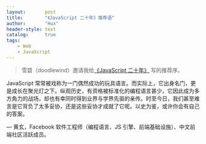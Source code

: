 ```yaml
---
layout:       post
title:        "《JavaScript 二十年》推荐语"
author:       "Hux"
header-style: text
catalog:      true
tags:
    - Web
    - JavaScript
---
```


> 雪碧（doodlewind）邀请我给[《JavaScript 二十年》](https://zhuanlan.zhihu.com/p/373065151) 写的推荐序。

JavaScript
常常被戏称为一门偶然成功的玩具语言。而实际上，它出身名门，更是成长在聚光灯之下。纵观历史，有资格被标准化的编程语言甚少，它因此成为多方角力的战场，却也有幸同时得到业界与学界先驱的亲传。时至今日，我们甚至难言是它背负了太多妥协，还是这些妥协才成就了它呢。以史为鉴，或许你会有自己的答案。

— 黄玄，Facebook 软件工程师（编程语言、JS 引擎、前端基础设施）、中文前端社区活跃成员。
